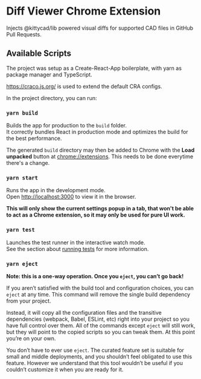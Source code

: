 # Diff Viewer Chrome Extension

Injects @kittycad/lib powered visual diffs for supported CAD files in GitHub Pull Requests.

## Available Scripts

The project was setup as a Create-React-App boilerplate, with yarn as package manager and TypeScript.

https://craco.js.org/ is used to extend the default CRA configs.

In the project directory, you can run:


### `yarn build`

Builds the app for production to the `build` folder.\
It correctly bundles React in production mode and optimizes the build for the best performance.

The generated `build` directory may then be added to Chrome with the __Load unpacked__ button at [chrome://extensions](). This needs to be done everytime there's a change.


### `yarn start`

Runs the app in the development mode.\
Open [http://localhost:3000](http://localhost:3000) to view it in the browser.

**This will only show the current settings popup in a tab, that won't be able to act as a Chrome extension, so it may only be used for pure UI work.**

### `yarn test`

Launches the test runner in the interactive watch mode.\
See the section about [running tests](https://facebook.github.io/create-react-app/docs/running-tests) for more information.

### `yarn eject`

**Note: this is a one-way operation. Once you `eject`, you can’t go back!**

If you aren’t satisfied with the build tool and configuration choices, you can `eject` at any time. This command will remove the single build dependency from your project.

Instead, it will copy all the configuration files and the transitive dependencies (webpack, Babel, ESLint, etc) right into your project so you have full control over them. All of the commands except `eject` will still work, but they will point to the copied scripts so you can tweak them. At this point you’re on your own.

You don’t have to ever use `eject`. The curated feature set is suitable for small and middle deployments, and you shouldn’t feel obligated to use this feature. However we understand that this tool wouldn’t be useful if you couldn’t customize it when you are ready for it.
